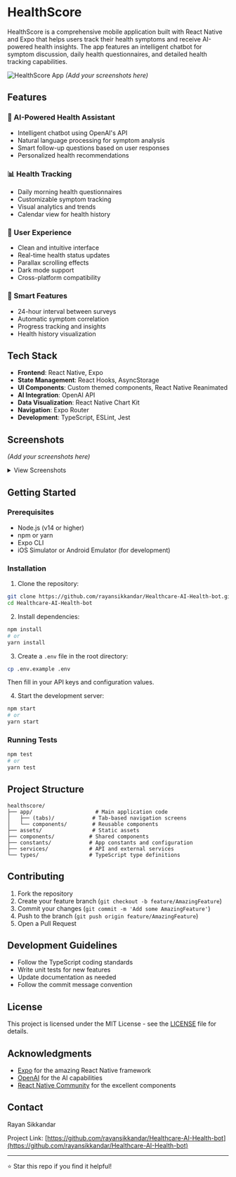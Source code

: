 # HealthScore

HealthScore is a comprehensive mobile application built with React Native and Expo that helps users track their health symptoms and receive AI-powered health insights. The app features an intelligent chatbot for symptom discussion, daily health questionnaires, and detailed health tracking capabilities.

![HealthScore App](screenshots/app-preview.png) *(Add your screenshots here)*

## Features

### 🤖 AI-Powered Health Assistant
- Intelligent chatbot using OpenAI's API
- Natural language processing for symptom analysis
- Smart follow-up questions based on user responses
- Personalized health recommendations

### 📊 Health Tracking
- Daily morning health questionnaires
- Customizable symptom tracking
- Visual analytics and trends
- Calendar view for health history

### 📱 User Experience
- Clean and intuitive interface
- Real-time health status updates
- Parallax scrolling effects
- Dark mode support
- Cross-platform compatibility

### 🔔 Smart Features
- 24-hour interval between surveys
- Automatic symptom correlation
- Progress tracking and insights
- Health history visualization

## Tech Stack

- **Frontend**: React Native, Expo
- **State Management**: React Hooks, AsyncStorage
- **UI Components**: Custom themed components, React Native Reanimated
- **AI Integration**: OpenAI API
- **Data Visualization**: React Native Chart Kit
- **Navigation**: Expo Router
- **Development**: TypeScript, ESLint, Jest

## Screenshots

*(Add your screenshots here)*

<details>
<summary>View Screenshots</summary>

- Home Screen
- Chat Interface
- Health Survey
- Analytics Dashboard
- Calendar View

</details>

## Getting Started

### Prerequisites

- Node.js (v14 or higher)
- npm or yarn
- Expo CLI
- iOS Simulator or Android Emulator (for development)

### Installation

1. Clone the repository:
```bash
git clone https://github.com/rayansikkandar/Healthcare-AI-Health-bot.git
cd Healthcare-AI-Health-bot
```

2. Install dependencies:
```bash
npm install
# or
yarn install
```

3. Create a `.env` file in the root directory:
```bash
cp .env.example .env
```
Then fill in your API keys and configuration values.

4. Start the development server:
```bash
npm start
# or
yarn start
```

### Running Tests

```bash
npm test
# or
yarn test
```

## Project Structure

```
healthscore/
├── app/                    # Main application code
│   ├── (tabs)/            # Tab-based navigation screens
│   └── components/        # Reusable components
├── assets/                # Static assets
├── components/           # Shared components
├── constants/            # App constants and configuration
├── services/             # API and external services
└── types/                # TypeScript type definitions
```

## Contributing

1. Fork the repository
2. Create your feature branch (`git checkout -b feature/AmazingFeature`)
3. Commit your changes (`git commit -m 'Add some AmazingFeature'`)
4. Push to the branch (`git push origin feature/AmazingFeature`)
5. Open a Pull Request

## Development Guidelines

- Follow the TypeScript coding standards
- Write unit tests for new features
- Update documentation as needed
- Follow the commit message convention

## License

This project is licensed under the MIT License - see the [LICENSE](LICENSE) file for details.

## Acknowledgments

- [Expo](https://expo.dev/) for the amazing React Native framework
- [OpenAI](https://openai.com/) for the AI capabilities
- [React Native Community](https://reactnative.dev/community/overview) for the excellent components

## Contact

Rayan Sikkandar

Project Link: [https://github.com/rayansikkandar/Healthcare-AI-Health-bot](https://github.com/rayansikkandar/Healthcare-AI-Health-bot)

---

⭐️ Star this repo if you find it helpful!
